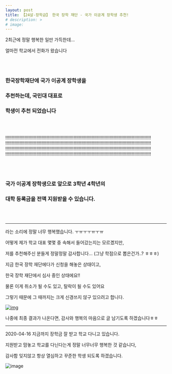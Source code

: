 ```yaml
---
layout: post
title: 【24살-장학금】 한국 장학 재단 - 국가 이공계 장학생 추천!
# description: >
# image: 
---
```

 
2최근에 정말 행복한 일만 가득한데...



얼마전 학교에서 전화가 왔습니다

<br>

<br>




### **한국장학재단에 국가 이공계 장학생을** 

### **추천하는데, 국민대 대표로**

### **학생이 추천 되었습니다** 




<br>

<br>

!!!!!!!!!!!!!!!!!!!!!!!!!!!!!!!!!!!!!!!!!!!!!!!!!!!!!!!!!!!!!!!!!!!!!!!!!!!!!!!!!!!!!!!!!!!!!!!!!!!!!!!!!!!!!!!!!  
!!!!!!!!!!!!!!!!!!!!!!!!!!!!!!!!!!!!!!!!!!!!!!!!!!!!!!!!!!!!!!!!!!!!!!!!!!!!!!!!!!!!!!!!!!!!!!!!!!!!!!!!!!!!!!!!!  
!!!!!!!!!!!!!!!!!!!!!!!!!!!!!!!!!!!!!!!!!!!!!!!!!!!!!!!!!!!!!!!!!!!!!!!!!!!!!!!!!!!!!!!!!!!!!!!!!!!!!!!!!!!!!!!!!  
!!!!!!!!!!!!!!!!!!!!!!!!!!!!!!!!!!!!!!!!!!!!!!!!!!!!!!!!!!!!!!!!!!!!!!!!!!!!!!!!!!!!!!!!!!!!!!!!!!!!!!!!!!!!!!!!!  

<br>

<br>

### **국가 이공계 장학생으로 앞으로 3학년 4학년의** 

### **대학 등록금을 전액 지원받을 수 있습니다.**

<br>

<br>

****

라는 소리에 정말 너무 행복했습니다. ㅜㅠㅜㅜㅠㅜㅠ



어떻게 제가 학교 대표 몇몇 중 속해서 들어갔는지는 모르곘지만, 



저를 추천해주신 분들게 정말정말 감사합니다... (그냥 학점으로 뽑은건가..? ㅎㅎㅎ) 









지금 한국 장학 재단에다가 신청을 해놓은 상태이고, 



한국 장학 재단에서 심사 중인 상태에요!!



물론 이게 취소가 될 수도 있고, 탈락이 될 수도 있어요



그렇기 때문에 그 때까지는 크게 신경쓰지 않구 있으려고 합니다.









[![img](https://postfiles.pstatic.net/MjAxOTA0MTJfMTY0/MDAxNTU1MDUxNjE1Njk5.N8VgfUaiIKX6hfae2MZAI9uiI2D17OIEw7yizypJRkgg.JPuXjNF0HxSJq6q_6IwMSX2CpOv-S2Q_QM_MyfjtSkEg.PNG.sb020518/image.png?type=w773)](https://blog.naver.com/PostView.nhn?blogId=sb020518&logNo=221512027913&categoryNo=32&parentCategoryNo=0&viewDate=&currentPage=1&postListTopCurrentPage=&from=postList&userTopListOpen=true&userTopListCount=5&userTopListManageOpen=false&userTopListCurrentPage=1#)





나중에 최종 결과가 나온다면, 감사와 행복의 마음으로 글 남기도록 하겠습니다ㅎㅎ



***


2020-04-16 지금까지 장학금 잘 받고 학교 다니고 있습니다. 

지원받고 맘놓고 학교를 다닌다는게 정말 너무너무 행복한 것 같습니다,

감사함 잊지않고 항상 열심하고 꾸준한 학생 되도록 하겠습니다. 

![image](https://user-images.githubusercontent.com/46951365/79418094-b55df880-7fee-11ea-976f-2ee3e096e1c6.png)
